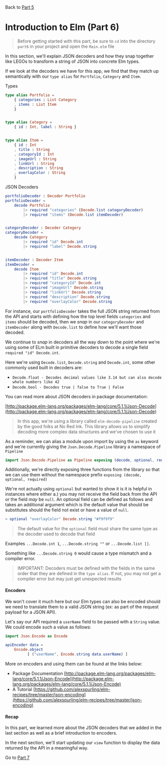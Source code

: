 
Back to [Part 5](../part5/README.md)

# Introduction to Elm (Part 6)

>Before getting started with this part, be sure to `cd` into the directory `part6` in your project and open the `Main.elm` file

In this section, we'll explain JSON decoders and how they snap together like LEGOs to transform
a string of JSON into concrete Elm types.

If we look at the decoders we have for this app, we find that they match up semantically with our `type alias` for
`Portfolio`, `Category` and `Item`.

Types

```elm
type alias Portfolio =
    { categories : List Category
    , items : List Item
    }


type alias Category =
    { id : Int, label : String }


type alias Item =
    { id : Int
    , title : String
    , categoryId : Int
    , imageUrl : String
    , linkUrl : String
    , description : String
    , overlayColor : String
    }

```

JSON Decoders

```elm
portfolioDecoder : Decoder Portfolio
portfolioDecoder =
    decode Portfolio
        |> required "categories" (Decode.list categoryDecoder)
        |> required "items" (Decode.list itemDecoder)


categoryDecoder : Decoder Category
categoryDecoder =
    decode Category
        |> required "id" Decode.int
        |> required "label" Decode.string


itemDecoder : Decoder Item
itemDecoder =
    decode Item
        |> required "id" Decode.int
        |> required "title" Decode.string
        |> required "categoryId" Decode.int
        |> required "imageUrl" Decode.string
        |> required "linkUrl" Decode.string
        |> required "description" Decode.string
        |> required "overlayColor" Decode.string
```

For instance, our `portfolioDecoder` takes the full JSON string returned from the API and starts with defining how the
top level fields `categories` and `items` should be decoded, then we _snap_ in our `categoryDecoder` and `itemDecoder`
along with `Decode.list` to define how we'll want those decoded.

We continue to _snap_ in decoders all the way down to the point where we're using some of ELm built in primitive 
decoders to decode a single field `required "id" Decode.int`.

Here we're using `Decode.list`, `Decode.string` and `Decode.int`, some other commonly used built in decoders are:

- `Decode.float - Decodes decimal values like 3.14 but can also decode whole numbers like 42`
- `Decode.bool - Decodes true | false to True | False` 

You can read more about JSON decoders in package documentation: 

[http://package.elm-lang.org/packages/elm-lang/core/5.1.1/Json-Decode](http://package.elm-lang.org/packages/elm-lang/core/5.1.1/Json-Decode)

>In this app, we're using a library called `elm-decode-pipeline` created by the good folks at No Red Ink. This library
>allows us to simplify decoding more complex data structures and we've chosen to use it

As a reminder, we can alias a module upon import by using the `as` keyword and we're currently giving the `Json.Decode.Pipeline`
library a namespace of `Pipeline`
 
```elm
import Json.Decode.Pipeline as Pipeline exposing (decode, optional, required)
```

Additionally, we're directly exposing three functions from the library so that we can use them without the namespace
prefix `exposing (decode, optional, required)`

We're not actually using `optional` but wanted to show it is it is helpful in instances where either a.) you may not
receive the field back from the API or the field _may_ be `null`. An optional field can be defined as follows and takes
an additional argument which is the default value that should be substitutes should the field not exist or have a value
of `null`. 

```elm
> optional "overlayColor" Decode.string "#f9f9f9"
```

>The default value for the `optional` field must share the same type as the decoder used to decode that field

Examples `...Decode.int 1`, `...Decode.string ""` or `...Decode.list []`. 

Something like `...Decode.string 0` would cause
a type mismatch and a compiler error.

>IMPORTANT: Decoders must be defined with the fields in the same order that they are defined in the `type alias`. If not, 
you may not get a compiler error but may just get unexpected results

#### Encoders

We won't cover it much here but our Elm types can also be encoded should we need to translate them to a valid JSON string
(ex: as part of the request payload for a JSON API).

Let's say our API required a `userName` field to be passed with a `String` value. We could encode such a value as follows:

```elm
import Json.Encode as Encode

apiEncoder data =
    Encode.object
          [ ("userName", Encode.string data.userName) ]
```

More on encoders and using them can be found at the links below:

- Package Documentation [http://package.elm-lang.org/packages/elm-lang/core/5.1.1/Json-Encode](http://package.elm-lang.org/packages/elm-lang/core/5.1.1/Json-Encode)
- A Tutorial [https://github.com/alexspurling/elm-recipes/tree/master/json-encoding](https://github.com/alexspurling/elm-recipes/tree/master/json-encoding)

#### Recap

In this part, we learned more about the JSON decoders that we added in the last section as well as a brief introduction
to encoders. 

In the next section, we'll start updating our `view` function to display the data returned by the API in a meaningful
way. 

Go to [Part 7](../part7/README.md)